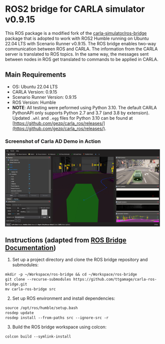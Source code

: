 # ROS2 bridge for CARLA simulator v0.9.15

This ROS package is a modified fork of the [carla-simulator/ros-bridge](https://github.com/carla-simulator/ros-bridge) package that is adopted to work with ROS2 Humble running on Ubuntu 22.04 LTS with Scenario Runner v0.9.15. The ROS bridge enables two-way communication between ROS and CARLA. The information from the CARLA server is translated to ROS topics. In the same way, the messages sent between nodes in ROS get translated to commands to be applied in CARLA.

## Main Requirements

- OS: Ubuntu 22.04 LTS
- CARLA Version: 0.9.15
- Scenario Runner Version: 0.9.15
- ROS Version: Humble
- **NOTE**: All testing were peformed using Python 3.10. The default CARLA PythonAPI only supports Python 2.7 and 3.7 (and 3.8 by extension). Updated `.whl` and `.egg` files for Python 3.10 can be found at [https://github.com/gezp/carla_ros/releases/](https://github.com/gezp/carla_ros/releases/).

### Screenshot of Carla AD Demo in Action 

![rviz setup](./docs/images/ad_demo.png "AD Demo")

## Instructions (adapted from [ROS Bridge Documentation](https://carla.readthedocs.io/projects/ros-bridge/en/latest/ros_installation_ros2/))
1. Set up a project directory and clone the ROS bridge repository and submodules:
```
mkdir -p ~/Workspace/ros-bridge && cd ~/Workspace/ros-bridge
git clone --recurse-submodules https://github.com/ttgamage/carla-ros-bridge.git
mv carla-ros-bridge src
```
2. Set up ROS environment and install dependencies:
```
source /opt/ros/humble/setup.bash
rosdep update
rosdep install --from-paths src --ignore-src -r
```
3. Build the ROS bridge workspace using colcon:
```
colcon build --symlink-install
```


